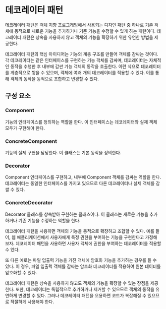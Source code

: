 # 데코레이터 패턴

데코레이터 패턴은 객체 지향 프로그래밍에서 사용되는 디자인 패턴 중 하나로 기존 객체에 동적으로 새로운 기능을 추가하거나 기존 기능을 수정할 수 있게 하는 패턴이다. 
데코레이터 패턴은 상속을 사용하지 않고 객체의 기능을 확장하기 위한 유연한 방법을 제공한다.

데코레이터 패턴의 핵심 아이디어는 기능의 계층 구조를 만들어 객체를 감싸는 것이다. 
각 데코레이터는 같은 인터페이스를 구현하는 기능 객체를 감싸며, 데코레이터는 자체적인 동작을 수행한 후 내부에 감싼 기능 객체의 동작을 호출한다. 
이런 식으로 데코레이터를 계층적으로 쌓을 수 있으며, 객체에 여러 개의 데코레이터를 적용할 수 있다. 이를 통해 객체의 동작을 동적으로 조합하고 변경할 수 있다.

## 구성 요소

### Component

기능의 인터페이스를 정의하는 역할을 한다. 이 인터페이스는 데코레이터와 실제 객체 모두가 구현해야 한다.

### ConcreteComponent

기능의 실제 구현을 담당한다. 이 클래스는 기본 동작을 정의한다.

### Decorator

Component 인터페이스를 구현하고, 내부에 Component 객체를 감싸는 역할을 한다. 데코레이터는 동일한 인터페이스를 가지고 있으므로 다른 데코레이터나 실제 객체를 감쌀 수 있다.

### ConcreteDecorator

Decorator 클래스를 상속받아 구현하는 클래스이다. 이 클래스는 새로운 기능을 추가하거나 기존 기능을 수정하는 역할을 한다.


데코레이터 패턴을 사용하면 객체의 기능을 동적으로 확장하고 조합할 수 있다. 
예를 들어, 웹 애플리케이션에서 사용자에게 특정 권한을 부여하는 기능을 구현한다고 가정해 보자. 데코레이터 패턴을 사용하면 사용자 객체에 권한을 부여하는 데코레이터를 적용할 수 있다.

또 다른 예로는 파일 입출력 기능을 가진 객체에 암호화 기능을 추가하는 경우를 들 수 있다. 이 경우, 파일 입출력 객체를 감싸는 암호화 데코레이터를 적용하여 원본 데이터를 암호화할 수 있다.

데코레이터 패턴은 상속을 사용하지 않고도 객체의 기능을 확장할 수 있는 장점을 제공한다. 
또한, 데코레이터는 독립적으로 추가하거나 제거할 수 있으므로 객체의 동작을 유연하게 변경할 수 있다. 그러나 데코레이터 패턴을 오용하면 코드가 복잡해질 수 있으므로 적절하게 사용해야 한다.

